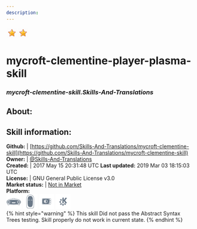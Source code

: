 ```yaml
---    
description:   
---    
```

![](../.gitbook/assets/star.png)![](../.gitbook/assets/star.png)  
# mycroft-clementine-player-plasma-skill  
### _mycroft-clementine-skill.Skills-And-Translations_  
## About:  


## Skill information:  
**Github:** | [https://github.com/Skills-And-Translations/mycroft-clementine-skill](https://github.com/Skills-And-Translations/mycroft-clementine-skill)  
**Owner:** | [@Skills-And-Translations](https://github.com/Skills-And-Translations)  
**Created:** | 2017 May 15 20:31:48 UTC  **Last updated:** 2019 Mar 03 18:15:03 UTC  
**License:** | GNU General Public License v3.0  
**Market status:** | [Not in Market](https://market.mycroft.ai/skill/)  
**Platform:**  
 ![](../.gitbook/assets/mark-1-icon.png)  ![](../.gitbook/assets/mark-2-icon.png)  ![](../.gitbook/assets/picroft-icon.png)  ![](../.gitbook/assets/kde.png)   
{% hint style="warning" %}
This skill Did not pass the Abstract Syntax Trees testing. Skill properly do not work in current state.
{% endhint %}
